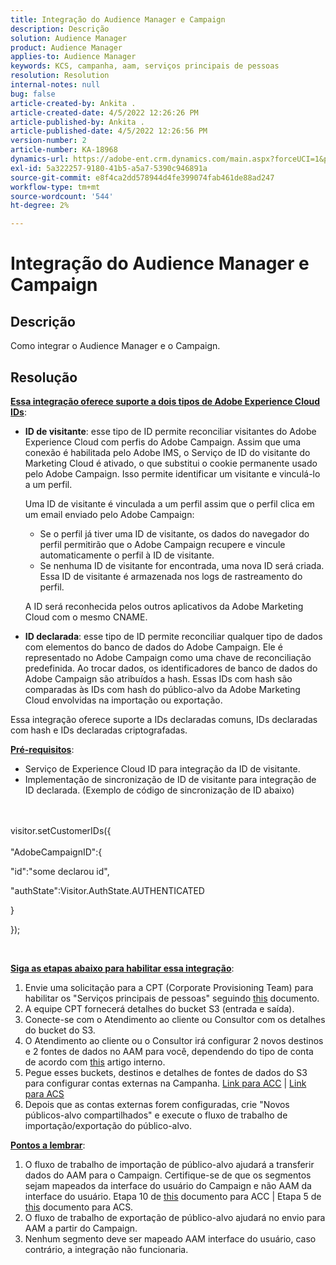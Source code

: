 ```yaml
---
title: Integração do Audience Manager e Campaign
description: Descrição
solution: Audience Manager
product: Audience Manager
applies-to: Audience Manager
keywords: KCS, campanha, aam, serviços principais de pessoas
resolution: Resolution
internal-notes: null
bug: false
article-created-by: Ankita .
article-created-date: 4/5/2022 12:26:26 PM
article-published-by: Ankita .
article-published-date: 4/5/2022 12:26:56 PM
version-number: 2
article-number: KA-18968
dynamics-url: https://adobe-ent.crm.dynamics.com/main.aspx?forceUCI=1&pagetype=entityrecord&etn=knowledgearticle&id=487bc498-dbb4-ec11-983f-000d3a5d0e57
exl-id: 5a322257-9180-41b5-a5a7-5390c946891a
source-git-commit: e8f4ca2dd578944d4fe399074fab461de88ad247
workflow-type: tm+mt
source-wordcount: '544'
ht-degree: 2%

---
```


# Integração do Audience Manager e Campaign

## Descrição

Como integrar o Audience Manager e o Campaign.

## Resolução




<u><b>Essa integração oferece suporte a dois tipos de Adobe Experience Cloud IDs</b></u>:

- <b>ID de visitante</b>: esse tipo de ID permite reconciliar visitantes do Adobe Experience Cloud com perfis do Adobe Campaign. Assim que uma conexão é habilitada pelo Adobe IMS, o Serviço de ID do visitante do Marketing Cloud é ativado, o que substitui o cookie permanente usado pelo Adobe Campaign. Isso permite identificar um visitante e vinculá-lo a um perfil.



   Uma ID de visitante é vinculada a um perfil assim que o perfil clica em um email enviado pelo Adobe Campaign:

   - Se o perfil já tiver uma ID de visitante, os dados do navegador do perfil permitirão que o Adobe Campaign recupere e vincule automaticamente o perfil à ID de visitante.
   - Se nenhuma ID de visitante for encontrada, uma nova ID será criada. Essa ID de visitante é armazenada nos logs de rastreamento do perfil.

   A ID será reconhecida pelos outros aplicativos da Adobe Marketing Cloud com o mesmo CNAME.
- <b>ID declarada</b>: esse tipo de ID permite reconciliar qualquer tipo de dados com elementos do banco de dados do Adobe Campaign. Ele é representado no Adobe Campaign como uma chave de reconciliação predefinida. Ao trocar dados, os identificadores de banco de dados do Adobe Campaign são atribuídos a hash. Essas IDs com hash são comparadas às IDs com hash do público-alvo da Adobe Marketing Cloud envolvidas na importação ou exportação.


Essa integração oferece suporte a IDs declaradas comuns, IDs declaradas com hash e IDs declaradas criptografadas.

<u><b>Pré-requisitos</b></u>:

- Serviço de Experience Cloud ID para integração da ID de visitante.
- Implementação de sincronização de ID de visitante para integração de ID declarada. (Exemplo de código de sincronização de ID abaixo) &#x200B;

<br><br>visitor.setCustomerIDs({<br><br>
&quot;AdobeCampaignID&quot;:{

&quot;id&quot;:&quot;some declarou id&quot;,

&quot;authState&quot;:Visitor.AuthState.AUTHENTICATED

}

});

&#x200B; &#x200B; &#x200B; &#x200B; &#x200B; &#x200B; &#x200B;

<u><b>Siga as etapas abaixo para habilitar essa integração</b></u>:

1. Envie uma solicitação para a CPT (Corporate Provisioning Team) para habilitar os &quot;Serviços principais de pessoas&quot; seguindo [this](https://adobe-ent.crm.dynamics.com/main.aspx?appid=c8f3a4cd-a068-e911-a957-000d3a34e00b&amp;amp;pagetype=entityrecord&amp;amp;etn=knowledgearticle&amp;amp;id=d2a266a4-b3a9-ec11-983f-000d3a349e63) documento.
2. A equipe CPT fornecerá detalhes do bucket S3 (entrada e saída).
3. Conecte-se com o Atendimento ao cliente ou Consultor com os detalhes do bucket do S3.
4. O Atendimento ao cliente ou o Consultor irá configurar 2 novos destinos e 2 fontes de dados no AAM para você, dependendo do tipo de conta de acordo com [this](https://wiki.corp.adobe.com/pages/viewpage.action?pageId=1061261145) artigo interno.
5. Pegue esses buckets, destinos e detalhes de fontes de dados do S3 para configurar contas externas na Campanha. [Link para ACC](https://experienceleague.adobe.com/docs/experience-cloud-kcs/kbarticles/KA-16470.html?lang=es-ES) | [Link para ACS](https://experienceleague.adobe.com/docs/campaign-standard/using/integrating-with-adobe-cloud/working-with-campaign-and-audience-manager-or-people-core-service/sharing-audiences-with-audience-manager-or-people-core-service.html?lang=en)
6. Depois que as contas externas forem configuradas, crie &quot;Novos públicos-alvo compartilhados&quot; e execute o fluxo de trabalho de importação/exportação do público-alvo.


<u><b>Pontos a lembrar</b></u>:

1. O fluxo de trabalho de importação de público-alvo ajudará a transferir dados do AAM para o Campaign. Certifique-se de que os segmentos sejam mapeados da interface do usuário do Campaign e não AAM da interface do usuário. Etapa 10 de [this](https://experienceleague.adobe.com/docs/experience-cloud-kcs/kbarticles/KA-16470.html?lang=es-ES) documento para ACC | Etapa 5 de [this](https://experienceleague.adobe.com/docs/campaign-standard/using/integrating-with-adobe-cloud/working-with-campaign-and-audience-manager-or-people-core-service/sharing-audiences-with-audience-manager-or-people-core-service.html?lang=en) documento para ACS.
2. O fluxo de trabalho de exportação de público-alvo ajudará no envio para AAM a partir do Campaign.
3. Nenhum segmento deve ser mapeado AAM interface do usuário, caso contrário, a integração não funcionaria.
